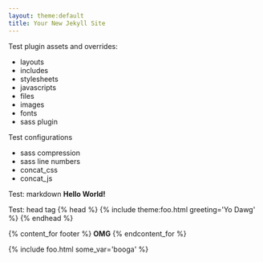 ```yaml
---
layout: theme:default
title: Your New Jekyll Site
---
```


Test plugin assets and overrides:

- layouts
- includes
- stylesheets
- javascripts
- files
- images
- fonts
- sass plugin

Test configurations

- sass compression
- sass line numbers
- concat_css
- concat_js

Test: markdown
**Hello World!**

Test: head tag
{% head %}
{% include theme:foo.html greeting='Yo Dawg' %}
{% endhead %}

{% content_for footer %}
**OMG**
{% endcontent_for %}

{% include foo.html some_var='booga' %}
